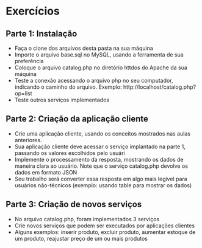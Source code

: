 # Exercícios

## Parte 1: Instalação
- Faça o clone dos arquivos desta pasta na sua máquina
- Importe o arquivo base.sql no MySQL, usando a ferramenta de sua preferência
- Coloque o arquivo catalog.php no diretório httdos do Apache da sua máquina
- Teste a conexão acessando o arquivo php no seu computador, indicando o caminho do arquivo. Exemplo: http://localhost/catalog.php?op=list
- Teste outros serviços implementados

## Parte 2: Criação da aplicação cliente
- Crie uma aplicação cliente, usando os conceitos mostrados nas aulas anteriores. 
- Sua aplicação cliente deve acessar o serviço implantado na parte 1, passando os valores escolhidos pelo usuári
- Implemente o processamento da resposta, mostrando os dados de maneira clara ao usuário. Note que o serviço catalog.php devolve os dados em formato JSON
- Seu trabalho será converter essa resposta em algo mais legível para usuários não-técnicos (exemplo: usando table para mostrar os dados)

## Parte 3: Criação de novos serviços
- No arquivo catalog.php, foram implementados 3 serviços
- Crie novos serviços que podem ser executados por aplicações clientes
- Alguns exemplos: inserir produto, excluir produto, aumentar estoque de um produto, reajustar preço de um ou mais produtos
